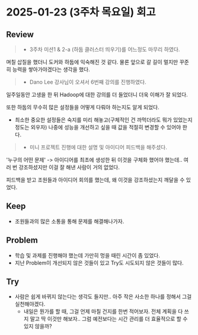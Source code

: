 # 2025-01-23 (3주차 목요일) 회고

## Review

> * 3주차 미션1 & 2-a (하둡 클러스터 띄우기)를 어느정도 마무리 하였다.

며칠 삽질을 했더니 도커와 하둡에 익숙해진 것 같다. 물론 앞으로 갈 길이 멀지만
꾸준히 능력을 쌓아가야겠다는 생각을 했다.

> * Dano Lee 강사님이 오셔서 6번째 강의를 진행하였다.

일주일동안 고생을 한 뒤 Hadoop에 대한 강의를 더 들었더니 더욱 이해가 잘 되었다.

또한 하둡의 무수히 많은 설정들을 어떻게 다뤄야 하는지도 알게 되었다.
* 최소한 중요한 설정들은 숙지를 미리 해놓고(구체적인 건 까먹더라도 뭐가 있었는지 정도는 외우자) 나중에 성능을 개선하고 싶을 때 값을 적절히 변경할 수 있어야 한다.

> * 미니 프로젝트 진행에 대한 설명 및 아이디어 피드백을 해주셨다.

'누구의 어떤 문제' -> 아이디어를 최초에 생성한 뒤 이것을 구체화 했어야 했는데..
여러 번 강조하셨지만 이걸 잘 해낸 사람이 거의 없었다.

피드백을 받고 조원들과 아이디어 회의를 했는데, 왜 이것을 강조하셨는지 깨달을 수 있었다.


## Keep

* 조원들과의 많은 소통을 통해 문제를 해결해나가자.

## Problem

* 학습 및 과제를 진행해야 했는데 가만히 멍을 때린 시간이 좀 있었다.
* 지난 Problem이 개선되지 않은 것들이 있고 Try도 시도되지 않은 것들이 많다.

## Try

* 사람은 쉽게 바뀌지 않는다는 생각도 들지만.. 아주 작은 사소한 하나를 정해서 그걸 실천해야겠다.
  * 내일은 뭔가를 할 때, 그걸 언제 마칠 건지를 한번 적어보자. 전체 계획을 다 쓰지 말고 딱 이것만 해보자.. 그럼 예전보다는 시간 관리를 더 효율적으로 할 수 있지 않을까?